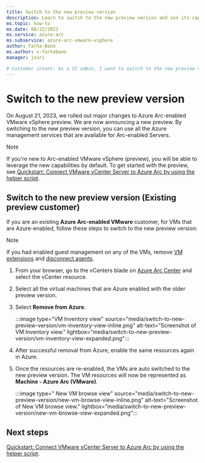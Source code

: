 ```yaml
---
title: Switch to the new preview version
description: Learn to switch to the new preview version and use its capabilities
ms.topic: how-to 
ms.date: 08/22/2023
ms.service: azure-arc
ms.subservice: azure-arc-vmware-vsphere
author: Farha-Bano
ms.author: v-farhabano
manager: jsuri

# Customer intent: As a VI admin, I want to switch to the new preview version of Arc-enabled VMware vSphere (preview) and leverage the associated capabilities
---
```


# Switch to the new preview version

On August 21, 2023, we rolled out major changes to Azure Arc-enabled VMware vSphere preview. We are now announcing a new preview. By switching to the new preview version, you can use all the Azure management services that are available for Arc-enabled Servers.

> [!NOTE]
> If you're new to Arc-enabled VMware vSphere (preview), you will be able to leverage the new capabilities by default. To get started with the preview, see [Quickstart: Connect VMware vCenter Server to Azure Arc by using the helper script](quick-start-connect-vcenter-to-arc-using-script.md). 


## Switch to the new preview version (Existing preview customer)

If you are an existing **Azure Arc-enabled VMware** customer, for VMs that are Azure-enabled, follow these steps to switch to the new preview version: 

>[!Note]
>If you had enabled guest management on any of the VMs, remove [VM extensions](/azure/azure-arc/vmware-vsphere/remove-vcenter-from-arc-vmware#step-1-remove-vm-extensions) and [disconnect agents](/azure/azure-arc/vmware-vsphere/remove-vcenter-from-arc-vmware#step-2-disconnect-the-agent-from-azure-arc).

1. From your browser, go to the vCenters blade on [Azure Arc Center](https://ms.portal.azure.com/#view/Microsoft_Azure_HybridCompute/AzureArcCenterBlade/~/overview) and select the vCenter resource. 

2. Select all the virtual machines that are Azure enabled with the older preview version.  

3. Select **Remove from Azure**.  

    :::image type="VM Inventory view" source="media/switch-to-new-preview-version/vm-inventory-view-inline.png" alt-text="Screenshot of VM Inventory view." lightbox="media/switch-to-new-preview-version/vm-inventory-view-expanded.png":::

4. After successful removal from Azure, enable the same resources again in Azure.

5. Once the resources are re-enabled, the VMs are auto switched to the new preview version. The VM resources will now be represented as **Machine - Azure Arc (VMware)**.

    :::image type=" New VM browse view" source="media/switch-to-new-preview-version/new-vm-browse-view-inline.png" alt-text="Screenshot of New VM browse view." lightbox="media/switch-to-new-preview-version/new-vm-browse-view-expanded.png":::
 
## Next steps

[Quickstart: Connect VMware vCenter Server to Azure Arc by using the helper script](/azure/azure-arc/vmware-vsphere/quick-start-connect-vcenter-to-arc-using-script).
